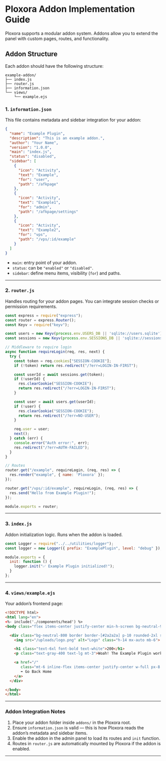# Ploxora Addon Implementation Guide

Ploxora supports a modular addon system. Addons allow you to extend the panel with custom pages, routes, and functionality.

## Addon Structure

Each addon should have the following structure:

```
example-addon/
├── index.js
├── router.js
├── information.json
└── views/
    └── example.ejs
```

### 1. `information.json`

This file contains metadata and sidebar integration for your addon:

```json
{
  "name": "Example Plugin",
  "description": "This is an example addon.",
  "author": "Your Name",
  "version": "1.0.0",
  "main": "index.js",
  "status": "disabled",
  "sidebar": [
    {
      "icon": "Activity",
      "text": "Example",
      "for": "user",
      "path": "/afkpage"
    },
    {
      "icon": "Activity",
      "text": "Example1",
      "for": "admin",
      "path": "/afkpage/settings"
    },
    {
      "icon": "Activity",
      "text": "Example2",
      "for": "vps",
      "path": "/vps/:id/example"
    }
  ]
}
```

* `main`: entry point of your addon.
* `status`: can be `"enabled"` or `"disabled"`.
* `sidebar`: define menu items, visibility (`for`) and paths.

---

### 2. `router.js`

Handles routing for your addon pages. You can integrate session checks or permission requirements.

```js
const express = require("express");
const router = express.Router();
const Keyv = require("keyv");

const users = new Keyv(process.env.USERS_DB || 'sqlite://users.sqlite');
const sessions = new Keyv(process.env.SESSIONS_DB || 'sqlite://sessions.sqlite');

// Middleware to require login
async function requireLogin(req, res, next) {
  try {
    const token = req.cookies["SESSION-COOKIE"];
    if (!token) return res.redirect("/?err=LOGIN-IN-FIRST");

    const userId = await sessions.get(token);
    if (!userId) {
      res.clearCookie("SESSION-COOKIE");
      return res.redirect("/?err=LOGIN-IN-FIRST");
    }

    const user = await users.get(userId);
    if (!user) {
      res.clearCookie("SESSION-COOKIE");
      return res.redirect("/?err=NO-USER");
    }

    req.user = user;
    next();
  } catch (err) {
    console.error("Auth error:", err);
    res.redirect("/?err=AUTH-FAILED");
  }
}

// Routes
router.get("/example", requireLogin, (req, res) => {
  res.render("example", { name: 'Ploxora' });
});

router.get("/vps/:id/example", requireLogin, (req, res) => {
  res.send("Hello from Example Plugin!");
});

module.exports = router;
```

---

### 3. `index.js`

Addon initialization logic. Runs when the addon is loaded.

```js
const Logger = require("../../utilities/logger");
const logger = new Logger({ prefix: "ExamplePlugin", level: "debug" });

module.exports = {
  init: function () {
    logger.init("✅ Example Plugin initialized!");
  }
};
```

---

### 4. `views/example.ejs`

Your addon’s frontend page:

```html
<!DOCTYPE html>
<html lang="en">
<%- include('./components/head') %>
<body class="flex items-center justify-center min-h-screen bg-neutral-900 text-gray-300 font-[Figtree]">

  <div class="bg-neutral-800 border border-[#2a2a2a] p-10 rounded-2xl shadow-lg w-[450px] text-center">
    <img src="/uploads/logo.png" alt="Logo" class="h-14 mx-auto mb-6">

    <h1 class="text-6xl font-bold text-white">200</h1>
    <p class="text-gray-400 text-lg mt-3">Woah! The Example Plugin works! You can disable it in addon settings in admin.</p>

    <a href="/" 
       class="mt-6 inline-flex items-center justify-center w-full px-8 py-3 bg-neutral-700 hover:bg-neutral-600 text-white rounded-xl font-semibold transition">
       ⬅ Go Back Home
    </a>
  </div>

</body>
</html>
```

---

### Addon Integration Notes

1. Place your addon folder inside `addons/` in the Ploxora root.
2. Ensure `information.json` is valid — this is how Ploxora reads the addon’s metadata and sidebar items.
3. Enable the addon in the admin panel to load its routes and `init` function.
4. Routes in `router.js` are automatically mounted by Ploxora if the addon is enabled.

---
